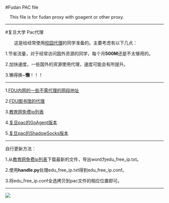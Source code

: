 #Fudan PAC file 

&emsp;This file is for fudan proxy with goagent or other proxy.

***


#复旦大学 Pac代理

&emsp;&emsp;这是给经常使用[校园代理](http://proxy.fudan.edu.cn)的同学准备的。主要考虑有以下几点：
   
1.节省流量，对于经常访问国外资源的同学，每个月**500M**还是不太够用的。

2.加快速度，一些国外的资源使用代理，速度可能会有所提升。

3.懒得换~**懒**！！！

---
1.[FDU内网的一些不需代理的网段地址](http://bbs.fudan.edu.cn/bbs/con?new=1&bid=59&f=1&s=1)

2.[FDU图书馆的代理](http://www.portal.fudan.edu.cn/script/libraryProxy.pac.js)

3.[教育网免费ip列表](http://xxgk.fudan.edu.cn/_s68/2274/list.psp)

4.[复旦pac的GoAgent版本](http://blog.lostmj.com/upload/pac_file/fudan_goagent_pac)

5.[复旦pac的ShadowSocks版本](http://blog.lostmj.com/upload/pac_file/fudan_shadowsocks_pac)
***
自行更新方法：

1.从[教育网免费ip列表](http://xxgk.fudan.edu.cn/_s68/2274/list.psp)下载最新的文件，导出word为edu_free_ip.txt。

2.使用**handle.py**处理edu_free_ip.txt得到edu_free_ip.conf。

3.将edu_free_ip.conf全选拷贝到pac文件的相应位置即可。

___
![](http://bcs.duapp.com/lostmjdl/du/weixin.jpg)
